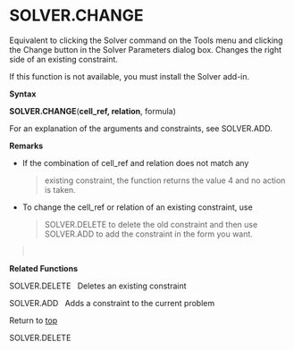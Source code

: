 SOLVER.CHANGE
=============

Equivalent to clicking the Solver command on the Tools menu and clicking
the Change button in the Solver Parameters dialog box. Changes the right
side of an existing constraint.

If this function is not available, you must install the Solver add-in.

**Syntax**

**SOLVER.CHANGE**(**cell\_ref, relation**, formula)

For an explanation of the arguments and constraints, see SOLVER.ADD.

**Remarks**

-   If the combination of cell\_ref and relation does not match any
    > existing constraint, the function returns the value 4 and no
    > action is taken.

-   To change the cell\_ref or relation of an existing constraint, use
    > SOLVER.DELETE to delete the old constraint and then use SOLVER.ADD
    > to add the constraint in the form you want.

>  

**Related Functions**

SOLVER.DELETE   Deletes an existing constraint

SOLVER.ADD   Adds a constraint to the current problem

Return to [top](#Q)

SOLVER.DELETE

